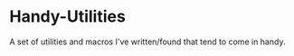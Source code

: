 Handy-Utilities
===============

A set of utilities and macros I've written/found that tend to come in handy.
